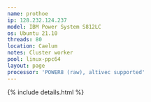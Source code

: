 ```yaml
---
name: prothoe
ip: 128.232.124.237
model: IBM Power System S812LC
os: Ubuntu 21.10
threads: 80
location: Caelum
notes: Cluster worker
pool: linux-ppc64
layout: page
processor: 'POWER8 (raw), altivec supported'
---
```

{% include details.html %} 

